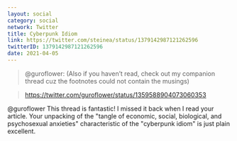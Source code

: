 ```yaml
---
layout: social
category: social
network: Twitter
title: Cyberpunk Idiom
link: https://twitter.com/steinea/status/1379142987121262596
twitterID: 1379142987121262596
date: 2021-04-05
---
```


> @guroflower: (Also if you haven’t read, check out my companion thread cuz the footnotes could not contain the musings)

> <https://twitter.com/guroflower/status/1359588904073060353>

@guroflower This thread is fantastic! I missed it back when I read your article. Your unpacking of the "tangle of economic, social, biological, and psychosexual anxieties" characteristic of the "cyberpunk idiom" is just plain excellent.
